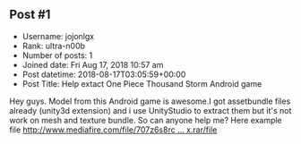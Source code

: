 ## Post #1
- Username: jojonlgx
- Rank: ultra-n00b
- Number of posts: 1
- Joined date: Fri Aug 17, 2018 10:57 am
- Post datetime: 2018-08-17T03:05:59+00:00
- Post Title: Help extact One Piece Thousand Storm Android game

Hey guys. Model from this Android game is awesome.I got assetbundle files already (unity3d extension) and i use UnityStudio to extract them but it's not work on mesh and texture bundle.
So can anyone help me? Here example file [http://www.mediafire.com/file/707z6s8rc ... x.rar/file](http://www.mediafire.com/file/707z6s8rcadazn8/ex.rar/file)
